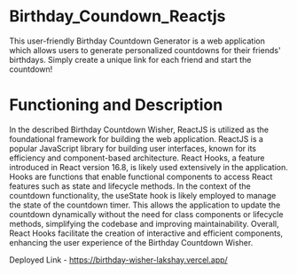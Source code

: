 # Birthday_Coundown_Reactjs
This user-friendly Birthday Countdown Generator is a web application which allows users to generate personalized countdowns for their friends' birthdays. Simply create a unique link for each friend and start the countdown!

# Functioning and Description
In the described Birthday Countdown Wisher, ReactJS is utilized as the foundational framework for building the web application. ReactJS is a popular JavaScript library for building user interfaces, known for its efficiency and component-based architecture. React Hooks, a feature introduced in React version 16.8, is likely used extensively in the application. Hooks are functions that enable functional components to access React features such as state and lifecycle methods. In the context of the countdown functionality, the useState hook is likely employed to manage the state of the countdown timer. This allows the application to update the countdown dynamically without the need for class components or lifecycle methods, simplifying the codebase and improving maintainability. Overall, React Hooks facilitate the creation of interactive and efficient components, enhancing the user experience of the Birthday Countdown Wisher.

Deployed Link - https://birthday-wisher-lakshay.vercel.app/

